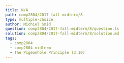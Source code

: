 ```yaml
---
title: N/A
path: comp2804/2017-fall-midterm/8
type: multiple-choice
author: Michiel Smid
question: comp2804/2017-fall-midterm/8/question.ts
solution: comp2804/2017-fall-midterm/8/solution.md
tags:
  - comp2804
  - comp2804-midterm
  - The Pigeonhole Principle (3.10)
---
```

